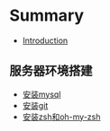# Summary

* [Introduction](README.md)

## 服务器环境搭建

* [安装mysql](mysql.md)
* [安装git](git.md)
* [安装zsh和oh-my-zsh](zshoh-my-zsh.md)

